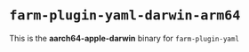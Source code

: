 # `farm-plugin-yaml-darwin-arm64`

This is the **aarch64-apple-darwin** binary for `farm-plugin-yaml`
